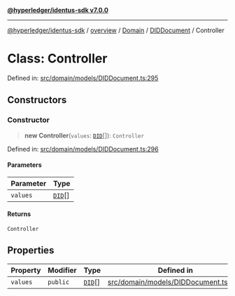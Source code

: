 [**@hyperledger/identus-sdk v7.0.0**](../../../../../../README.md)

***

[@hyperledger/identus-sdk](../../../../../../README.md) / [overview](../../../../../README.md) / [Domain](../../../README.md) / [DIDDocument](../README.md) / Controller

# Class: Controller

Defined in: [src/domain/models/DIDDocument.ts:295](https://github.com/hyperledger/identus-edge-agent-sdk-ts/blob/96423ee84b124a31ce63036d9d623d1cb73a13c2/src/domain/models/DIDDocument.ts#L295)

## Constructors

### Constructor

> **new Controller**(`values`: [`DID`](../../../classes/DID.md)[]): `Controller`

Defined in: [src/domain/models/DIDDocument.ts:296](https://github.com/hyperledger/identus-edge-agent-sdk-ts/blob/96423ee84b124a31ce63036d9d623d1cb73a13c2/src/domain/models/DIDDocument.ts#L296)

#### Parameters

| Parameter | Type |
| ------ | ------ |
| `values` | [`DID`](../../../classes/DID.md)[] |

#### Returns

`Controller`

## Properties

| Property | Modifier | Type | Defined in |
| ------ | ------ | ------ | ------ |
| <a id="values"></a> `values` | `public` | [`DID`](../../../classes/DID.md)[] | [src/domain/models/DIDDocument.ts:296](https://github.com/hyperledger/identus-edge-agent-sdk-ts/blob/96423ee84b124a31ce63036d9d623d1cb73a13c2/src/domain/models/DIDDocument.ts#L296) |
